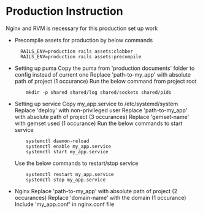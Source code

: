 # Production Instruction
Nginx and RVM is necessary for this production set up work

- Precompile assets for production by below commands
    ```
      RAILS_ENV=production rails assets:clobber
      RAILS_ENV=production rails assets:precompile
    ```

- Setting up puma
    Copy the puma from 'production documents' folder to config instead of current one
    Replace 'path-to-my_app' with absolute path of project (1 occurance)
    Run the below command from project root
    ```
        mkdir -p shared shared/log shared/sockets shared/pids
    ```
-  Setting up service
    Copy my_app.service to /etc/systemd/system
    Replace 'deploy' with non-privileged user
    Replace 'path-to-my_app' with absolute path of project (3 occurances)
    Replace 'gemset-name' with gemset used (1 occurance)
    Run the below commands to start service
    ```
        systemctl daemon-reload
        systemctl enable my_app.service
        systemctl start my_app.service
    ```
    Use the below commands to restart/stop service
    ```
        systemctl restart my_app.service
        systemctl stop my_app.service
    ```
    
- Nginx
    Replace 'path-to-my_app' with absolute path of project (2 occurances)
    Replace 'domain-name' with the domain (1 occurance)
    Include 'my_app.conf' in nginx.conf file
